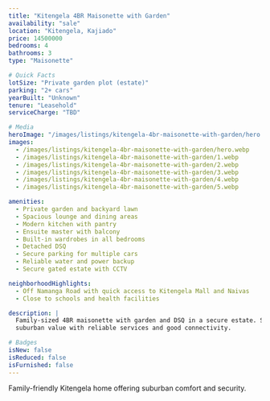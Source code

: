 ```yaml
---
title: "Kitengela 4BR Maisonette with Garden"
availability: "sale"
location: "Kitengela, Kajiado"
price: 14500000
bedrooms: 4
bathrooms: 3
type: "Maisonette"

# Quick Facts
lotSize: "Private garden plot (estate)"
parking: "2+ cars"
yearBuilt: "Unknown"
tenure: "Leasehold"
serviceCharge: "TBD"

# Media
heroImage: "/images/listings/kitengela-4br-maisonette-with-garden/hero.webp"
images:
  - /images/listings/kitengela-4br-maisonette-with-garden/hero.webp
  - /images/listings/kitengela-4br-maisonette-with-garden/1.webp
  - /images/listings/kitengela-4br-maisonette-with-garden/2.webp
  - /images/listings/kitengela-4br-maisonette-with-garden/3.webp
  - /images/listings/kitengela-4br-maisonette-with-garden/4.webp
  - /images/listings/kitengela-4br-maisonette-with-garden/5.webp

amenities:
  - Private garden and backyard lawn
  - Spacious lounge and dining areas
  - Modern kitchen with pantry
  - Ensuite master with balcony
  - Built-in wardrobes in all bedrooms
  - Detached DSQ
  - Secure parking for multiple cars
  - Reliable water and power backup
  - Secure gated estate with CCTV

neighborhoodHighlights:
  - Off Namanga Road with quick access to Kitengela Mall and Naivas
  - Close to schools and health facilities

description: |
  Family-sized 4BR maisonette with garden and DSQ in a secure estate. Strong
  suburban value with reliable services and good connectivity.

# Badges
isNew: false
isReduced: false
isFurnished: false
---
```

Family-friendly Kitengela home offering suburban comfort and security.
